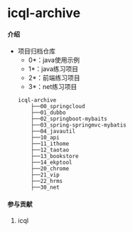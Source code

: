 # icql-archive

#### 介绍
* 项目归档仓库
	* 0*：java使用示例
	* 1*：java练习项目
	* 2*：前端练习项目
	* 3*：net练习项目
	```shell
	icql-archive
		├──00_springcloud
		├──01_dubbo
		├──02_springboot-mybaits
		├──03_spring-springmvc-mybatis
		├──04_javautil
		├──10_api
		├──11_ithome
		├──12_taotao
		├──13_bookstore
		├──14_ekptool
		├──20_chrome
		├──21_vip
		├──22_hrms
		├──30_net
	```

#### 参与贡献
1. icql